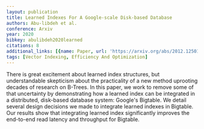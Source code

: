 ```yaml
---
layout: publication
title: Learned Indexes For A Google-scale Disk-based Database
authors: Abu-libdeh et al.
conference: Arxiv
year: 2020
bibkey: abulibdeh2020learned
citations: 8
additional_links: [{name: Paper, url: 'https://arxiv.org/abs/2012.12501'}]
tags: [Vector Indexing, Efficiency And Optimization]
---
```

There is great excitement about learned index structures, but understandable
skepticism about the practicality of a new method uprooting decades of research
on B-Trees. In this paper, we work to remove some of that uncertainty by
demonstrating how a learned index can be integrated in a distributed,
disk-based database system: Google's Bigtable. We detail several design
decisions we made to integrate learned indexes in Bigtable. Our results show
that integrating learned index significantly improves the end-to-end read
latency and throughput for Bigtable.
